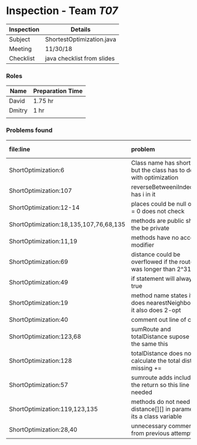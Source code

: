 # Inspection - Team *T07* 
 
| Inspection | Details |
| ----- | ----- |
| Subject | ShortestOptimization.java|
| Meeting | 11/30/18|
| Checklist | java checklist from slides|

### Roles

| Name | Preparation Time |
| ---- | ---- |
| David | 1.75 hr  |
|Dmitry| 1 hr|
|  |  |

### Problems found

| file:line | problem | hi/med/low | who found | github#  |
| :--- | :--- | :--- | :--- | :--- |
| ShortOptimization:6 | Class name has short in it but the class has to do with optimization | low | David |  | 
| ShortOptimization:107 | reverseBetweeniIndecency has i in it| low | David | |
| ShortOptimization:12-14  | places could be null or size = 0 does not check | low | David | |
| ShortOptimization:18,135,107,76,68,135 | methods are public should the be private | low | David | |
| ShortOptimization:11,19 | methods have no access modifier | low | David||
| ShortOptimization:69 | distance could be overflowed if the route was longer than 2^31-1 | low | David | |
| ShortOptimization:49 | if statement will always be true | low | David | |
| ShortOptimization:19 | method name states it does nearestNeighbor but it also does 2-opt | low | David | |
| ShortOptimization:40 | comment out line of code | low | David | |
| ShortOptimization:123,68 | sumRoute and totalDistance supose to do the same this | low | David | |
| ShortOptimization:128 | totalDistance does not calculate the total distance missing +=  | high | David |#348 |
| ShortOptimization:57 | sumroute adds includes the return so this line is not needed | high | David | #348|
| ShortOptimization:119,123,135 | methods do not need distance[][] in parameters, its a class variable | low | Dmitry | |
| ShortOptimization:28,40 | unnecessary comments from previous attempts | low | Dmitry | |
